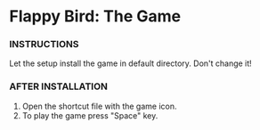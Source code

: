 <h1>Flappy Bird: The Game</h1>

<h3>INSTRUCTIONS</h3>

  Let the setup install the game in default directory. Don't change it!

<h3>AFTER INSTALLATION</h3>

1. Open the shortcut file with the game icon.
2. To play the game press "Space" key.

